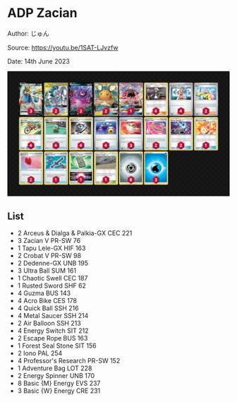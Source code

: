 # ADP Zacian

Author: じゅん

Source: <https://youtu.be/1SAT-LJvzfw>

Date: 14th June 2023

![decklist](../../images/PAL/ADP%20Zacian/2-%20ADP%20Zacian.png)

## List

* 2 Arceus & Dialga & Palkia-GX CEC 221
* 3 Zacian V PR-SW 76
* 1 Tapu Lele-GX HIF 163
* 2 Crobat V PR-SW 98
* 2 Dedenne-GX UNB 195
* 3 Ultra Ball SUM 161
* 1 Chaotic Swell CEC 187
* 1 Rusted Sword SHF 62
* 4 Guzma BUS 143
* 4 Acro Bike CES 178
* 4 Quick Ball SSH 216
* 4 Metal Saucer SSH 214
* 2 Air Balloon SSH 213
* 4 Energy Switch SIT 212
* 2 Escape Rope BUS 163
* 1 Forest Seal Stone SIT 156
* 2 Iono PAL 254
* 4 Professor's Research PR-SW 152
* 1 Adventure Bag LOT 228
* 2 Energy Spinner UNB 170
* 8 Basic {M} Energy EVS 237
* 3 Basic {W} Energy CRE 231
